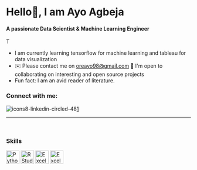# Hello👋, I am Ayo Agbeja 

#### A passionate Data Scientist & Machine Learning Engineer

T

- I am currently learning tensorflow for machine learning and tableau for data visualization
- ✉️ Please contact me on oreayo98@gmail.com
🤝  I'm open to collaborating on interesting and open source projects
- Fun fact: I am an avid reader of literature.

### Connect with me:

![icons8-linkedin-circled-48](https://user-images.githubusercontent.com/72551684/197346350-8a072f4b-c86d-49f3-8015-9b9018d5d751.png)[1]

[1]:https://www.linkedin.com/in/ayooluwa-o-agbeja-710ba71a8/
---

<br/>


### Skills


<p align="left">
<a href="https://www.python.org/" target="_blank" rel="noreferrer"><img src="https://raw.githubusercontent.com/danielcranney/readme-generator/main/public/icons/skills/python-colored.svg" width="36" height="36" alt="Python" /></a>
<a href="https://www.rstudio.com/" target="_blank" rel="noreferrer"><img src="https://user-images.githubusercontent.com/72551684/197352834-ce9c32f4-df65-453d-83a6-c239715ad18b.svg" width="36" height="36" alt="R Studio" /></a>
<a href="https://www.microsoft.com/en-us/microsoft-365/excel" target="_blank" rel="noreferrer"><img src="https://user-images.githubusercontent.com/72551684/197353266-95baf37c-f57d-4467-a9de-5203b4a4e985.svg" width="36" height="36" alt="Excel" /></a>
<a href="https://powerbi.microsoft.com/en-au/" target="_blank" rel="noreferrer"><img src="https://user-images.githubusercontent.com/72551684/197353399-5f16c11b-4a01-41dd-81c4-4e75a1b79334.svg" width="36" height="36" alt="Excel" /></a>
